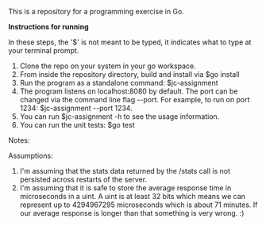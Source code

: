 This is a repository for a programming exercise in Go.


**Instructions for running**

In these steps, the '$' is not meant to be typed, it indicates what to type at
your terminal prompt.

1. Clone the repo on your system in your go workspace.
2. From inside the repository directory, build and install via $go install
3. Run the program as a standalone command: $jc-assignment
4. The program listens on localhost:8080 by default. The port can be changed
   via the command line flag --port.
   For example, to run on port 1234: $jc-assignment --port 1234.
5. You can run $jc-assignment -h to see the usage information.
6. You can run the unit tests: $go test

Notes:



Assumptions:
1. I'm assuming that the stats data returned by the /stats call is
   not persisted across restarts of the server.
2. I'm assuming that it is safe to store the average response time
   in microseconds in a uint. A uint is at least 32 bits which means
   we can represent up to 4294967295 microseconds which is about 
   71 minutes. If our average response is longer than that something
   is very wrong. :) 


